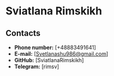 # **Sviatlana Rimskikh**

## **Contacts**

- **Phone number:** [+48883491641]
- **E-mail:** [Svetlanashu986@gmail.com]
- **GitHub:** [SviatlanaRimskikh]
- **Telegram:** [rimsv]
